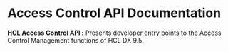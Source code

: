 # Access Control API Documentation

[ **HCL Access Control API :** ](https://HCL-TECH-SOFTWARE.github.io/experience-api-documentation/access-api) Presents developer entry points to the Access Control Management functions of HCL DX 9.5.